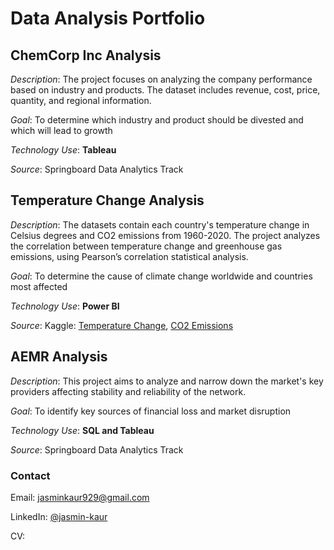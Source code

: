 # Data Analysis Portfolio
## ChemCorp Inc Analysis
_Description_: The project focuses on analyzing the company performance based on industry and products. The dataset includes revenue, cost, price, quantity, and regional information.

_Goal_: To determine which industry and product should be divested and which will lead to growth

_Technology Use_: **Tableau**

_Source_: Springboard Data Analytics Track
## Temperature Change Analysis
_Description_: The datasets contain each country's temperature change in Celsius degrees and CO2 emissions from 1960-2020. The project analyzes the correlation between temperature change and greenhouse gas emissions, using Pearson’s correlation statistical analysis.

_Goal_: To determine the cause of climate change worldwide and countries most affected

_Technology Use_: **Power BI**

_Source_: Kaggle: [Temperature Change](https://www.kaggle.com/datasets/sevgisarac/temperature-change), [CO2 Emissions](https://www.kaggle.com/datasets/moazzimalibhatti/co2-emission-by-countries-year-wise-17502022)
## AEMR Analysis
_Description_: This project aims to analyze and narrow down the market's key providers affecting stability and reliability of the network.

_Goal_: To identify key sources of financial loss and market disruption

_Technology Use_: **SQL and Tableau**

_Source_: Springboard Data Analytics Track
### Contact
Email: jasminkaur929@gmail.com

LinkedIn: [@jasmin-kaur](https://www.linkedin.com/in/jasmin-kaur/)

CV:
